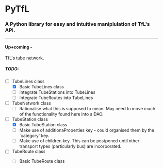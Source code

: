 # PyTfL

### A Python library for easy and intuitive maniplulation of TfL's API.

----------

#### Up+coming -
TfL's tube network.

##### TODO:

- [ ] TubeLines class
    - [x] Basic TubeLines class
    - [ ] Integrate TubeStations into TubeLines
    - [ ] Integrate TubeRoutes into TubeLines
- [ ] TubeNetwork class
    - [ ] Rationalise what this is supposed to mean. May need to move much of the functionality found here into a DAO.
- [ ] TubeStation class
    - [x] Basic TubeStation class
    - [ ] Make use of additionaProperties key - could organised them by the 'category' key.
    - [ ] Make use of children key. This can be postponed until other transport types (particularly bus) are incorporated.
- [ ] TubeRoute class
    - [ ] Basic TubeRoute class


